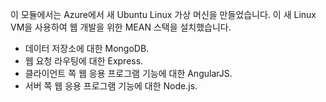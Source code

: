 이 모듈에서는 Azure에서 새 Ubuntu Linux 가상 머신을 만들었습니다. 이 새 Linux VM을 사용하여 웹 개발을 위한 MEAN 스택을 설치했습니다.

- 데이터 저장소에 대한 MongoDB.
- 웹 요청 라우팅에 대한 Express.
- 클라이언트 쪽 웹 응용 프로그램 기능에 대한 AngularJS.
- 서버 쪽 웹 응용 프로그램 기능에 대한 Node.js.
